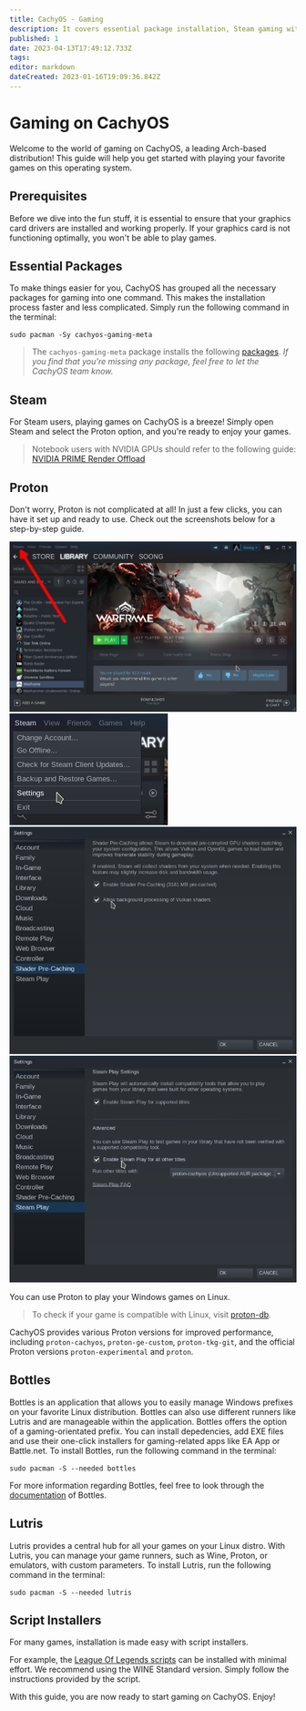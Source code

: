 ```yaml
---
title: CachyOS - Gaming
description: It covers essential package installation, Steam gaming with Proton, various Proton version options, Lutris as a central hub for all games, and script installers for popular games like League of Legends.
published: 1
date: 2023-04-13T17:49:12.733Z
tags: 
editor: markdown
dateCreated: 2023-01-16T19:09:36.842Z
---
```


Gaming on CachyOS
=================
Welcome to the world of gaming on CachyOS, a leading Arch-based distribution! This guide will help you get started with playing your favorite games on this operating system.

Prerequisites
-------------
Before we dive into the fun stuff, it is essential to ensure that your graphics card drivers are installed and working properly. If your graphics card is not functioning optimally, you won't be able to play games.

Essential Packages
------------------
To make things easier for you, CachyOS has grouped all the necessary packages for gaming into one command. This makes the installation process faster and less complicated. Simply run the following command in the terminal:

```
sudo pacman -Sy cachyos-gaming-meta
```

> The `cachyos-gaming-meta` package installs the following [packages](https://github.com/CachyOS/CachyOS-PKGBUILDS/blob/master/cachyos-gaming-meta/PKGBUILD). *If you find that you're missing any package, feel free to let the CachyOS team know.*

Steam
-----
For Steam users, playing games on CachyOS is a breeze! Simply open Steam and select the Proton option, and you're ready to enjoy your games.
> Notebook users with NVIDIA GPUs should refer to the following guide: [NVIDIA PRIME Render Offload](https://wiki.cachyos.org/en/notebooks)

Proton
------
Don't worry, Proton is not complicated at all! In just a few clicks, you can have it set up and ready to use. Check out the screenshots below for a step-by-step guide.

![screenshot_20230116_212054.png](/screenshot_20230116_212054.png)
![screenshot_20230116_212256.png](/screenshot_20230116_212256.png)
![screenshot_20230116_212402.png](/screenshot_20230116_212402.png)
![screenshot_20230116_212343.png](/screenshot_20230116_212343.png)

You can use Proton to play your Windows games on Linux.
> To check if your game is compatible with Linux, visit [proton-db](https://www.protondb.com/).

CachyOS provides various Proton versions for improved performance, including `proton-cachyos`, `proton-ge-custom`, `proton-tkg-git`, and the official Proton versions `proton-experimental` and `proton`.

Bottles
-------
Bottles is an application that allows you to easily manage Windows prefixes on your favorite Linux distribution. Bottles can also use different runners like Lutris and are manageable within the application. Bottles offers the option of a gaming-orientated prefix. You can install depedencies, add EXE files and use their one-click installers for gaming-related apps like EA App or Battle.net. To install Bottles, run the following command in the terminal:	
```	
sudo pacman -S --needed bottles	
```	
For more information regarding Bottles, feel free to look through the [documentation](https://docs.usebottles.com/) of Bottles.

Lutris
------
Lutris provides a central hub for all your games on your Linux distro. With Lutris, you can manage your game runners, such as Wine, Proton, or emulators, with custom parameters. To install Lutris, run the following command in the terminal:

```
sudo pacman -S --needed lutris
```

Script Installers
-----------------
For many games, installation is made easy with script installers.

For example, the [League Of Legends scripts](https://lutris.net/games/league-of-legends/) can be installed with minimal effort. We recommend using the WINE Standard version. Simply follow the instructions provided by the script.

With this guide, you are now ready to start gaming on CachyOS. Enjoy!